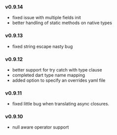 ### v0.9.14
 - fixed issue with multiple fields init
 - better handling of static methods on native types

### v0.9.13
 - fixed string escape nasty bug

### v0.9.12
 - better support for try catch with type clause
 - completed dart type name mapping
 - added option to specify an overrides yaml file
 
### v0.9.11
 - fixed little bug when translating async closures.

### v0.9.10

 - null aware operator support
